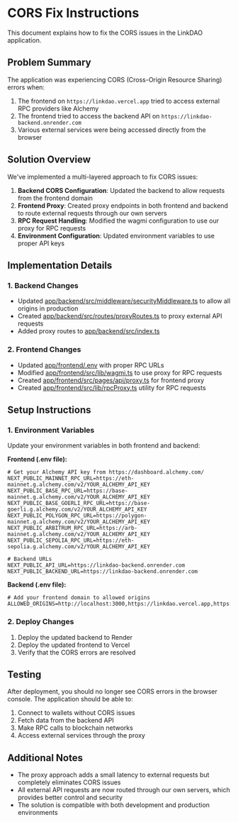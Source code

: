 # CORS Fix Instructions

This document explains how to fix the CORS issues in the LinkDAO application.

## Problem Summary

The application was experiencing CORS (Cross-Origin Resource Sharing) errors when:
1. The frontend on `https://linkdao.vercel.app` tried to access external RPC providers like Alchemy
2. The frontend tried to access the backend API on `https://linkdao-backend.onrender.com`
3. Various external services were being accessed directly from the browser

## Solution Overview

We've implemented a multi-layered approach to fix CORS issues:

1. **Backend CORS Configuration**: Updated the backend to allow requests from the frontend domain
2. **Frontend Proxy**: Created proxy endpoints in both frontend and backend to route external requests through our own servers
3. **RPC Request Handling**: Modified the wagmi configuration to use our proxy for RPC requests
4. **Environment Configuration**: Updated environment variables to use proper API keys

## Implementation Details

### 1. Backend Changes

- Updated [app/backend/src/middleware/securityMiddleware.ts](file:///Users/bfguo/Dropbox/Mac/Documents/LinkDAO/app/backend/src/middleware/securityMiddleware.ts) to allow all origins in production
- Created [app/backend/src/routes/proxyRoutes.ts](file:///Users/bfguo/Dropbox/Mac/Documents/LinkDAO/app/backend/src/routes/proxyRoutes.ts) to proxy external API requests
- Added proxy routes to [app/backend/src/index.ts](file:///Users/bfguo/Dropbox/Mac/Documents/LinkDAO/app/backend/src/index.ts)

### 2. Frontend Changes

- Updated [app/frontend/.env](file:///Users/bfguo/Dropbox/Mac/Documents/LinkDAO/app/frontend/.env) with proper RPC URLs
- Modified [app/frontend/src/lib/wagmi.ts](file:///Users/bfguo/Dropbox/Mac/Documents/LinkDAO/app/frontend/src/lib/wagmi.ts) to use proxy for RPC requests
- Created [app/frontend/src/pages/api/proxy.ts](file:///Users/bfguo/Dropbox/Mac/Documents/LinkDAO/app/frontend/src/pages/api/proxy.ts) for frontend proxy
- Created [app/frontend/src/lib/rpcProxy.ts](file:///Users/bfguo/Dropbox/Mac/Documents/LinkDAO/app/frontend/src/lib/rpcProxy.ts) utility for RPC requests

## Setup Instructions

### 1. Environment Variables

Update your environment variables in both frontend and backend:

**Frontend (.env file):**
```
# Get your Alchemy API key from https://dashboard.alchemy.com/
NEXT_PUBLIC_MAINNET_RPC_URL=https://eth-mainnet.g.alchemy.com/v2/YOUR_ALCHEMY_API_KEY
NEXT_PUBLIC_BASE_RPC_URL=https://base-mainnet.g.alchemy.com/v2/YOUR_ALCHEMY_API_KEY
NEXT_PUBLIC_BASE_GOERLI_RPC_URL=https://base-goerli.g.alchemy.com/v2/YOUR_ALCHEMY_API_KEY
NEXT_PUBLIC_POLYGON_RPC_URL=https://polygon-mainnet.g.alchemy.com/v2/YOUR_ALCHEMY_API_KEY
NEXT_PUBLIC_ARBITRUM_RPC_URL=https://arb-mainnet.g.alchemy.com/v2/YOUR_ALCHEMY_API_KEY
NEXT_PUBLIC_SEPOLIA_RPC_URL=https://eth-sepolia.g.alchemy.com/v2/YOUR_ALCHEMY_API_KEY

# Backend URLs
NEXT_PUBLIC_API_URL=https://linkdao-backend.onrender.com
NEXT_PUBLIC_BACKEND_URL=https://linkdao-backend.onrender.com
```

**Backend (.env file):**
```
# Add your frontend domain to allowed origins
ALLOWED_ORIGINS=http://localhost:3000,https://linkdao.vercel.app,https://linkdao.io
```

### 2. Deploy Changes

1. Deploy the updated backend to Render
2. Deploy the updated frontend to Vercel
3. Verify that the CORS errors are resolved

## Testing

After deployment, you should no longer see CORS errors in the browser console. The application should be able to:

1. Connect to wallets without CORS issues
2. Fetch data from the backend API
3. Make RPC calls to blockchain networks
4. Access external services through the proxy

## Additional Notes

- The proxy approach adds a small latency to external requests but completely eliminates CORS issues
- All external API requests are now routed through our own servers, which provides better control and security
- The solution is compatible with both development and production environments